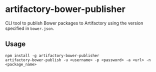 # artifactory-bower-publisher

CLI tool to publish Bower packages to Artifactory using the version specified in `bower.json`.

## Usage

```
npm install -g artifactory-bower-publisher
artifactory-bower-publish -u <username> -p <password> -a <url> -n <package_name>
```
